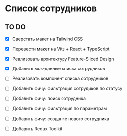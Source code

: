 # Список сотрудников
## TO DO
- [x] Сверстать макет на Tailwind CSS
- [x] Перевести макет на Vite + React + TypeScript
- [x] Реализовать архитектуру Feature-Sliced Design
- [x] Добавить мок-данные списка сотрудников
- [ ] Реализовать компонент списка сотрудников
- [ ] Добавить фичу: фильтрация сотрудиков по статусу
- [ ] Добавить фичу: поиск сотрудника
- [ ] Добавить фичу: фильтрация по параметрам 
- [ ] Добавить фичу: создание нового сотрудника 
- [ ] Добавить Redux Toolkit
  
